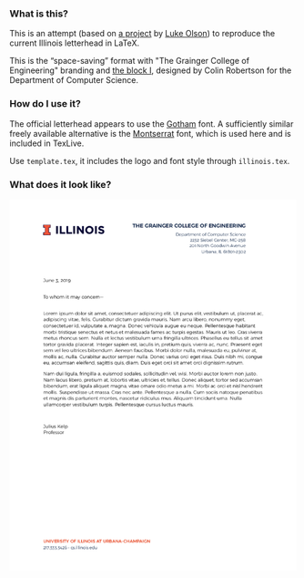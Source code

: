 ### What is this?

This is an attempt (based on [a project](https://github.com/lukeolson/illinois-letterhead) by
[Luke Olson](https://github.com/lukeolson)) to reproduce the current Illinois letterhead in LaTeX.

This is the “space-saving” format with "The Grainger College of Engineering" branding and [the block I](http://creativeservices.illinois.edu/brand/), designed by Colin Robertson for the Department of Computer Science.


### How do I use it?

The official letterhead appears to use the [Gotham](https://www.typography.com/fonts/gotham/overview/) font.
A sufficiently similar freely available alternative is the [Montserrat](https://ctan.org/tex-archive/fonts/montserrat?lang=en) font,
which is used here and is included in TexLive.

Use `template.tex`, it includes the logo and font style through `illinois.tex`.


### What does it look like?

![example](./example.png "example")

